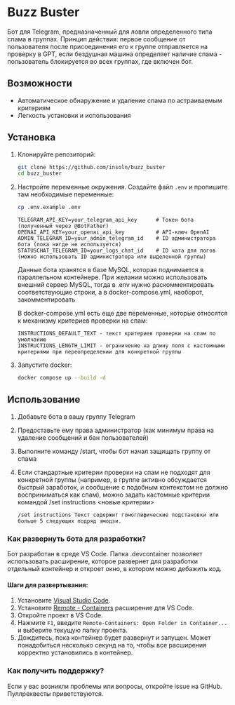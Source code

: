 # Buzz Buster

Бот для Telegram, предназначенный для ловли определенного типа спама в группах. Принцип действия: первое сообщение от пользователя после присоединения его к группе отправляется на проверку в GPT, если бездушная машина определяет наличие спама - пользователь блокируется во всех группах, где включен бот.

## Возможности

- Автоматическое обнаружение и удаление спама по астраиваемым критериям
- Легкость установки и использования

## Установка

1. Клонируйте репозиторий:
    ```sh
    git clone https://github.com/insoln/buzz_buster
    cd buzz_buster
    ```
2. Настройте переменные окружения. Создайте файл `.env` и пропишите там необходимые переменные:
    ```sh
    cp .env.example .env
    ```

    ```plaintext
    TELEGRAM_API_KEY=your_telegram_api_key      # Токен бота (полученный через @BotFather)
    OPENAI_API_KEY=your_openai_api_key          # API-ключ OpenAI
    ADMIN_TELEGRAM_ID=your_admin_telegram_id    # ID администратора бота (пока нигде не используется)
    STATUSCHAT_TELEGRAM_ID=your_logs_chat_id    # ID чата для логов (можно использовать ID администратора или выделенной группы)
    ```

    Данные бота хранятся в базе MySQL, которая поднимается в параллельном контейнере. При желании можно использовать внешний сервер MySQL, тогда в .env нужно раскомментировать соответствующие строки, а в docker-compose.yml, наоборот, закомментировать

    В docker-compose.yml есть еще две переменные, которые относятся к механизму критериев проверки на спам:
    ```plaintext
    INSTRUCTIONS_DEFAULT_TEXT - текст критериев проверки на спам по умолчанию
    INSTRUCTIONS_LENGTH_LIMIT - ограничение на длину поля с кастомными критериями при переопределении для конкретной группы
    ```

3. Запустите docker:
    ```sh
    docker compose up --build -d
    ```
## Использование

1. Добавьте бота в вашу группу Telegram
2. Предоставьте ему права администратор (как минимум права на удаление сообщений и бан пользователей)
3. Выполните команду /start, чтобы бот начал защищать группу от спама
4. Если стандартные критерии проверки на спам не подходят для конкретной группы (например, в группе активно обсуждается быстрый заработок, и сообщение с подобным контекстом не должно восприниматься как спам), можно задать кастомные критерии командой /set instructions <новые критерии>

    ```plaintext
    /set instructions Текст содержит гомоглифические подстановки или больше 5 следующих подряд эмодзи.
    ```

### Как развернуть бота для разработки?

Бот разработан в среде VS Code. Папка .devcontainer позволяет использовать расширение, которое развернет для разработки отдельный контейнер и откроет окно, в котором можно дебажить код.

#### Шаги для развертывания:

1. Установите [Visual Studio Code](https://code.visualstudio.com/).
2. Установите [Remote - Containers](https://aka.ms/vscode-remote/download/extension) расширение для VS Code.
3. Откройте проект в VS Code.
4. Нажмите `F1`, введите `Remote-Containers: Open Folder in Container...` и выберите текущую папку проекта.
5. Дождитесь, пока контейнер будет развернут и запущен. Может понадобиться несколько секунд на то, чтобы все расширения корректно установились в контейнер.

### Как получить поддержку?

Если у вас возникли проблемы или вопросы, откройте issue на GitHub. Пуллреквесты приветствуются.